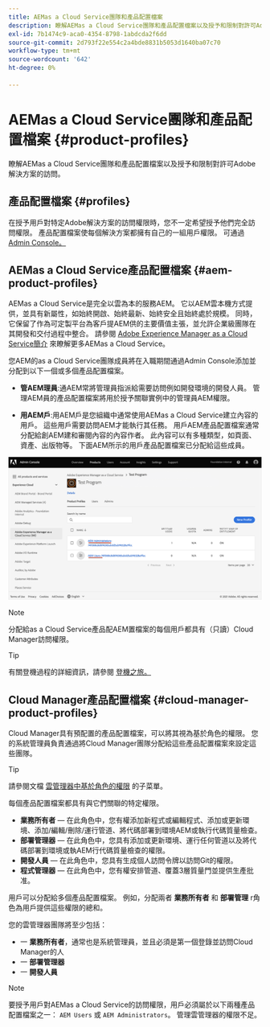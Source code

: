 ```yaml
---
title: AEMas a Cloud Service團隊和產品配置檔案
description: 瞭解AEMas a Cloud Service團隊和產品配置檔案以及授予和限制對許可Adobe解決方案的訪問。
exl-id: 7b1474c9-aca0-4354-8798-1abdcda2f6dd
source-git-commit: 2d793f22e554c2a4bde8831b5053d1640ba07c70
workflow-type: tm+mt
source-wordcount: '642'
ht-degree: 0%

---
```


# AEMas a Cloud Service團隊和產品配置檔案 {#product-profiles}

瞭解AEMas a Cloud Service團隊和產品配置檔案以及授予和限制對許可Adobe解決方案的訪問。

## 產品配置檔案 {#profiles}

在授予用戶對特定Adobe解決方案的訪問權限時，您不一定希望授予他們完全訪問權限。 產品配置檔案使每個解決方案都擁有自己的一組用戶權限。 可通過 [Admin Console。](/help/journey-onboarding/admin-console.md)

## AEMas a Cloud Service產品配置檔案 {#aem-product-profiles}

AEMas a Cloud Service是完全以雲為本的服務AEM。 它以AEM雲本機方式提供，並具有新屬性，如始終開啟、始終最新、始終安全且始終處於規模。 同時，它保留了作為可定製平台為客戶提AEM供的主要價值主張，並允許企業級團隊在其開發和交付過程中整合。 請參閱 [Adobe Experience Manager as a Cloud Service簡介](/help/overview/introduction.md) 來瞭解更多AEMas a Cloud Service。

您AEM的as a Cloud Service團隊成員將在入職期間通過Admin Console添加並分配到以下一個或多個產品配置檔案。

* **管AEM理員**:通AEM常將管理員指派給需要訪問例如開發環境的開發人員。 管理AEM員的產品配置檔案將用於授予關聯實例中的管理員AEM權限。

* **用AEM戶**:用AEM戶是您組織中通常使用AEMas a Cloud Service建立內容的用戶。 這些用戶需要訪問AEM才能執行其任務。 用戶AEM產品配置檔案通常分配給創AEM建和審閱內容的內容作者。 此內容可以有多種類型，如頁面、資產、出版物等。 下面AEM所示的用戶產品配置檔案已分配給這些成員。

![產品配置檔案](/help/onboarding/assets/admin-console-profiles.png)

>[!NOTE]
>
>分配給as a Cloud Service產品配AEM置檔案的每個用戶都具有（只讀）Cloud Manager訪問權限。

>[!TIP]
>
>有關登機過程的詳細資訊，請參閱 [登機之旅。](/help/journey-onboarding/overview.md)

## Cloud Manager產品配置檔案 {#cloud-manager-product-profiles}

Cloud Manager具有預配置的產品配置檔案，可以將其視為基於角色的權限。 您的系統管理員負責通過將Cloud Manager團隊分配給這些產品配置檔案來設定這些團隊。

>[!TIP]
>
>請參閱文檔 [雲管理器中基於角色的權限](/help/onboarding/cloud-manager-introduction.md#role-based-permissions) 的子菜單。

每個產品配置檔案都具有與它們關聯的特定權限。

* **業務所有者**  — 在此角色中，您有權添加新程式或編輯程式、添加或更新環境、添加/編輯/刪除/運行管道、將代碼部署到環境AEM或執行代碼質量檢查。
* **部署管理器**  — 在此角色中，您具有添加或更新環境、運行任何管道以及將代碼部署到環境或執AEM行代碼質量檢查的權限。
* **開發人員**  — 在此角色中，您具有生成個人訪問令牌以訪問Git的權限。
* **程式管理器**  — 在此角色中，您有權安排管道、覆蓋3層質量門並提供生產批准。

用戶可以分配給多個產品配置檔案。 例如，分配兩者 **業務所有者** 和 **部署管理** r角色為用戶提供這些權限的總和。

您的雲管理器團隊將至少包括：

* 一 **業務所有者**，通常也是系統管理員，並且必須是第一個登錄並訪問Cloud Manager的人
* 一 **部署管理器**
* 一 **開發人員**

>[!NOTE]
>
>要授予用戶對AEMas a Cloud Service的訪問權限，用戶必須屬於以下兩種產品配置檔案之一： `AEM Users` 或 `AEM Administrators`。 管理雲管理器的權限不足。
